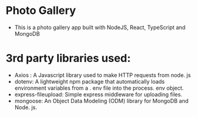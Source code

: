 # Photo Gallery
* This is a photo gallery app built with NodeJS, React, TypeScript and MongoDB

# 3rd party libraries used: 
* Axios : A Javascript library used to make HTTP requests from node. js 
* dotenv: A lightweight npm package that automatically loads environment variables from a . env file into the process. env object.
* express-fileupload: Simple express middleware for uploading files.
* mongoose: An Object Data Modeling (ODM) library for MongoDB and Node. js.

